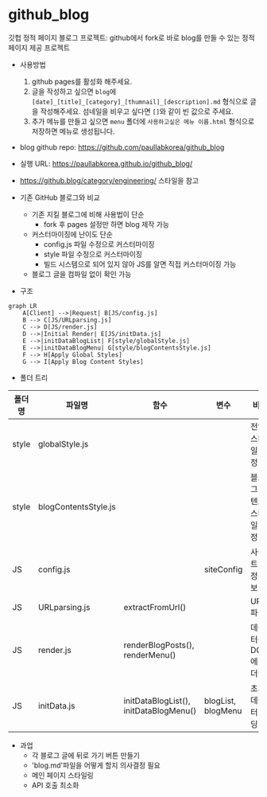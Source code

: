 # github_blog
깃헙 정적 페이지 블로그 프로젝트: github에서 fork로 바로 blog를 만들 수 있는 정적 페이지 제공 프로젝트

* 사용방법
    1. github pages를 활성화 해주세요.
    2. 글을 작성하고 싶으면 `blog`에 `[date]_[title]_[category]_[thumnail]_[description].md` 형식으로 글을 작성해주세요. 섬네일을 비우고 싶다면 `[]`와 같이 빈 값으로 주세요.
    3. 추가 메뉴를 만들고 싶으면 `menu` 폴더에 `사용하고싶은 메뉴 이름.html` 형식으로 저장하면 메뉴로 생성됩니다.

* blog github repo: https://github.com/paullabkorea/github_blog
* 실행 URL: https://paullabkorea.github.io/github_blog/
* https://github.blog/category/engineering/ 스타일을 참고

* 기존 GitHub 블로그와 비교
    * 기존 지킬 블로그에 비해 사용법이 단순
        * fork 후 pages 설정만 하면 blog 제작 가능
    * 커스터마이징에 난이도 단순
        * config.js 파일 수정으로 커스터마이징
        * style 파일 수정으로 커스터마이징
        * 빌드 시스템으로 되어 있지 않아 JS를 알면 직접 커스터마이징 가능
    * 블로그 글을 컴파일 없이 확인 가능

* 구조
```mermaid
graph LR
    A[Client] -->|Request| B[JS/config.js]
    B --> C[JS/URLparsing.js]
    C --> D[JS/render.js]
    D -->|Initial Render| E[JS/initData.js]
    E -->|initDataBlogList| F[style/globalStyle.js]
    E -->|initDataBlogMenu| G[style/blogContentsStyle.js]
    F --> H[Apply Global Styles]
    G --> I[Apply Blog Content Styles]
```

* 폴더 트리

| 폴더명 | 파일명 | 함수 | 변수 | 비고 |
|--------|--------|------|------|------|
| style  | globalStyle.js | | | 전역 스타일 설정 |
| style  | blogContentsStyle.js | | | 블로그 컨텐츠 스타일 설정 |
| JS     | config.js | | siteConfig | 사이트 설정 정보 |
| JS     | URLparsing.js | extractFromUrl() | | URL 파싱 |
| JS     | render.js | renderBlogPosts(), renderMenu() | | 데이터를 DOM에 렌더링 |
| JS     | initData.js | initDataBlogList(), initDataBlogMenu() | blogList, blogMenu | 초기 데이터 로딩 |

* 과업
    * 각 블로그 글에 뒤로 가기 버튼 만들기
    * 'blog.md'파일을 어떻게 할지 의사결정 필요
    * 메인 페이지 스타일링
    * API 호출 최소화